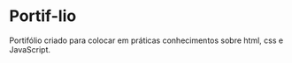 # Portif-lio
Portifólio criado para colocar em práticas conhecimentos sobre html, css e JavaScript.

